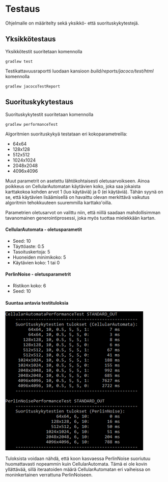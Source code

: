 # Testaus

Ohjelmalle on määritelty sekä yksikkö- että suorituskykytestejä.

## Yksikkötestaus

Yksikkötestit suoritetaan komennolla

```
gradlew test
```

Testikattavuusraportti luodaan kansioon _build/reports/jacoco/test/html_ komennolla

```
gradlew jacocoTestReport
```

## Suorituskykytestaus

Suorituskykytestit suoritetaan komennolla
```
gradlew performanceTest
```

Algoritmien suorituskykyä testataan eri kokoparametreilla:
- 64x64
- 128x128
- 512x512
- 1024x1024
- 2048x2048
- 4096x4096

Muut parametrit on asetettu lähtökohtaisesti oletusarvoikseen. Ainoa poikkeus on CellularAutomatan käytävien koko, 
joka saa jokaista karttakokoa kohden arvot 1 (luo käytäviä) ja 0 (ei käytäviä). Tähän syynä on se, että käytävien 
lisäämisellä on havaittu olevan merkittävä vaikutus algoritmin tehokkuuteen suuremmilla karttako'oilla.

Parametrien oletusarvot on valittu niin, että niillä saadaan mahdollisimman tavanomainen generointiprosessi, joka 
myös tuottaa mielekkään kartan.

#### CellularAutomata - oletusparametit
- Seed: 10
- Täyttöaste: 0.5
- Tasoituskertoja: 5
- Huoneiden minimikoko: 5
- Käytävien koko: 1 tai 0

#### PerlinNoise - oletusparametrit
- Ristikon koko: 6
- Seed: 10

#### Suuntaa antavia testituloksia

![](kuvat/suorituskykytestit.png)

Tuloksista voidaan nähdä, että koon kasvaessa PerlinNoise suoriutuu huomattavasti nopeammin kuin CellularAutomata. 
Tämä ei ole kovin yllättävää, sillä iteraatoiden määrä CellularAutomatan eri vaiheissa on moninkertainen verrattuna 
PerlinNoiseen.